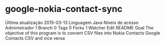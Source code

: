 # google-nokia-contact-sync
 Última atualização 2015-03-13 Linguagem Java Níveis de acesso Administrador 1 Branch 0 Tags 0 Forks 1 Watcher  Edit README Goal The objective of this program is to convert CSV files into Nokia Contacts Google Contacts CSV and vice versa
